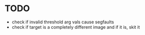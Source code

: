 # TODO
- check if invalid threshold arg vals cause segfaults
- check if target is a completely different image and if it is, skit it
